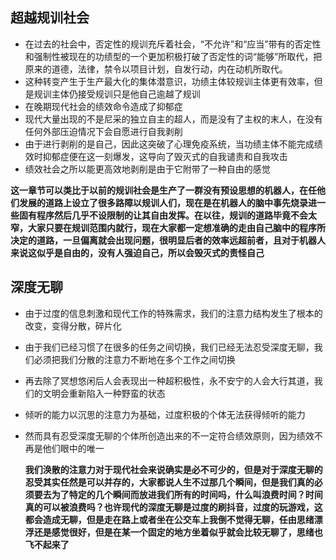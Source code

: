 ## 超越规训社会

- 在过去的社会中，否定性的规训充斥着社会，“不允许”和“应当”带有的否定性和强制性被现在的功绩型的一个更加积极打破了否定性的词“能够”所取代，把原来的道德，法律，禁令以项目计划，自发行动，内在动机所取代。
- 这种转变产生于生产最大化的集体潜意识，功绩主体较规训主体更有效率，但是规训主体仍接受规训只是他自己逾越了规训
- 在晚期现代社会的绩效命令造成了抑郁症
- 现代大量出现的不是尼采的独立自主的超人，而是没有了主权的末人，在没有任何外部压迫情况下会自愿进行自我剥削
- 由于进行剥削的是自己，因此这突破了心理免疫系统，当功绩主体不能完成绩效时抑郁症便在这一刻爆发，这导向了毁灭式的自我谴责和自我攻击
- 绩效社会之所以能更高效地剥削是由于它附带了一种自由的感觉

**这一章节可以类比于以前的规训社会是生产了一群没有预设思想的机器人，在任他们发展的道路上设立了很多路障以规训人们，现在是在机器人的脑中事先烧录进一些固有程序然后几乎不设限制的让其自由发挥。在以往，规训的道路毕竟不会太窄，大家只要在规训范围内就行，现在大家都一定想准确的走由自己脑中的程序所决定的道路，一旦偏离就会出现问题，很明显后者的效率远超前者，且对于机器人来说这似乎是自由的，没有人强迫自己，所以会毁灭式的责怪自己**

## 深度无聊

- 由于过度的信息刺激和现代工作的特殊需求，我们的注意力结构发生了根本的改变，变得分散，碎片化

- 由于我们已经习惯了在很多的任务之间切换，我们已经无法忍受深度无聊，我们必须把我们分散的注意力不断地在多个工作之间切换

- 再去除了冥想悠闲后人会表现出一种超积极性，永不安宁的人会大行其道，我们的文明会重新陷入一种野蛮的状态

- 倾听的能力以沉思的注意力为基础，过度积极的个体无法获得倾听的能力

- 然而具有忍受深度无聊的个体所创造出来的不一定符合绩效原则，因为绩效不再是他们眼中的唯一 

  **我们涣散的注意力对于现代社会来说确实是必不可少的，但是对于深度无聊的忍受其实任然是可以并存的，大家都说人生不过那几个瞬间，但是我们真的必须要去为了特定的几个瞬间而放进我们所有的时间吗，什么叫浪费时间？时间真的可以被浪费吗？也许现代的深度无聊是过度的刷抖音，过度的玩游戏，这都会造成无聊，但是走在路上或者坐在公交车上我倒不觉得无聊，任由思绪漂浮还是感觉很好，但是在某一个固定的地方坐着似乎就会比较无聊了，思绪也飞不起来了**

